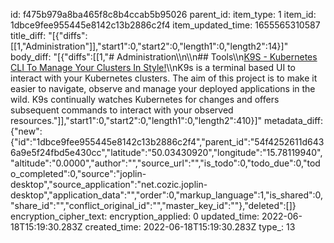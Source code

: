id: f475b979a8ba465f8c8b4ccab5b95026
parent_id: 
item_type: 1
item_id: 1dbce9fee955445e8142c13b2886c2f4
item_updated_time: 1655565310587
title_diff: "[{\"diffs\":[[1,\"Administration\"]],\"start1\":0,\"start2\":0,\"length1\":0,\"length2\":14}]"
body_diff: "[{\"diffs\":[[1,\"# Administration\\\n\\\n## Tools\\\n[K9S - Kubernetes CLI To Manage Your Clusters In Style!](https://k9scli.io/)\\\nK9s is a terminal based UI to interact with your Kubernetes clusters. The aim of this project is to make it easier to navigate, observe and manage your deployed applications in the wild. K9s continually watches Kubernetes for changes and offers subsequent commands to interact with your observed resources.\"]],\"start1\":0,\"start2\":0,\"length1\":0,\"length2\":410}]"
metadata_diff: {"new":{"id":"1dbce9fee955445e8142c13b2886c2f4","parent_id":"54f4252611d6436a9e5f24fbd5e430cc","latitude":"50.03430920","longitude":"15.78119940","altitude":"0.0000","author":"","source_url":"","is_todo":0,"todo_due":0,"todo_completed":0,"source":"joplin-desktop","source_application":"net.cozic.joplin-desktop","application_data":"","order":0,"markup_language":1,"is_shared":0,"share_id":"","conflict_original_id":"","master_key_id":""},"deleted":[]}
encryption_cipher_text: 
encryption_applied: 0
updated_time: 2022-06-18T15:19:30.283Z
created_time: 2022-06-18T15:19:30.283Z
type_: 13